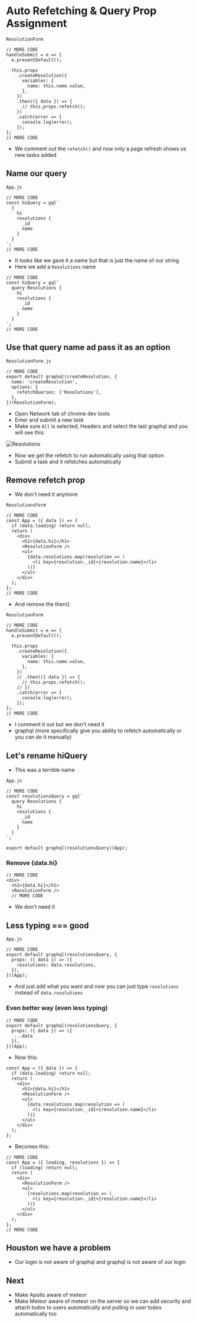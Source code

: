 # Auto Refetching & Query Prop Assignment 
`ResolutionForm`

```
// MORE CODE
handleSubmit = e => {
  e.preventDefault();

  this.props
    .createResolution({
      variables: {
        name: this.name.value,
      },
    })
    .then(({ data }) => {
      // this.props.refetch();
    })
    .catch(error => {
      console.log(error);
    });
};
// MORE CODE
```

* We comment out the `refetch()` and now only a page refresh shows us new tasks added

## Name our query
`App.js`

```
// MORE CODE
const hiQuery = gql`
  {
    hi
    resolutions {
      _id
      name
    }
  }
`;
// MORE CODE
```

* It looks like we gave it a name but that is just the name of our string
* Here we add a `Resolutions` name

```
// MORE CODE
const hiQuery = gql`
  query Resolutions {
    hi
    resolutions {
      _id
      name
    }
  }
`;
// MORE CODE
```

## Use that query name ad pass it as an option
`ResolutionForm.js`

```
// MORE CODE
export default graphql(createResolution, {
  name: 'createResolution',
  options: {
    refetchQueries: ['Resolutions'],
  },
})(ResolutionForm);
```

* Open Network tab of chrome dev tools
* Enter and submit a new task
* Make sure `All` is selected, Headers and select the last graphql and you will see this:

![Resolutions](https://i.imgur.com/GjF9wDb.png)

* Now we get the refetch to run automatically using that option
* Submit a task and it refetches automatically

## Remove refetch prop
* We don't need it anymore

`ResolutionsForm`

```
// MORE CODE
const App = ({ data }) => {
  if (data.loading) return null;
  return (
    <div>
      <h1>{data.hi}</h1>
      <ResolutionForm />
      <ul>
        {data.resolutions.map(resolution => (
          <li key={resolution._id}>{resolution.name}</li>
        ))}
      </ul>
    </div>
  );
};
// MORE CODE
```

* And remove the then()

`ResolutionForm`

```
// MORE CODE
handleSubmit = e => {
  e.preventDefault();

  this.props
    .createResolution({
      variables: {
        name: this.name.value,
      },
    })
    // .then(({ data }) => {
      // this.props.refetch();
    // })
    .catch(error => {
      console.log(error);
    });
};
// MORE CODE
```

* I comment it out but we don't need it
* graphql (more specifically give you ability to refetch automatically or you can do it manually)

## Let's rename hiQuery
* This was a terrible name

`App.js`

```
// MORE CODE
const resolutionsQuery = gql`
  query Resolutions {
    hi
    resolutions {
      _id
      name
    }
  }
`;

export default graphql(resolutionsQuery)(App);
```

### Remove {data.hi}
```
// MORE CODE
<div>
  <h1>{data.hi}</h1>
  <ResolutionForm />
  // MORE CODE
```

* We don't need it

## Less typing === good

`App.js`

```
// MORE CODE
export default graphql(resolutionsQuery, {
  props: ({ data }) => ({
    resolutions: data.resolutions,
  }),
})(App);
```

* And just add what you want and now you can just type `resolutions` instead of `data.resolutions`

### Even better way (even less typing)

```
// MORE CODE
export default graphql(resolutionsQuery, {
  props: ({ data }) => ({
   ...data 
  }),
})(App);
```

* Now this:

```
const App = ({ data }) => {
  if (data.loading) return null;
  return (
    <div>
      <h1>{data.hi}</h1>
      <ResolutionForm />
      <ul>
        {data.resolutions.map(resolution => (
          <li key={resolution._id}>{resolution.name}</li>
        ))}
      </ul>
    </div>
  );
};
```

* Becomes this:

```
// MORE CODE
const App = ({ loading, resolutions }) => {
  if (loading) return null;
  return (
    <div>
      <ResolutionForm />
      <ul>
        {resolutions.map(resolution => (
          <li key={resolution._id}>{resolution.name}</li>
        ))}
      </ul>
    </div>
  );
};
// MORE CODE
```

## Houston we have a problem
* Our login is not aware of graphql and graphql is not aware of our login

## Next
* Make Apollo aware of meteor
* Make Meteor aware of meteor on the server so we can add security and attach todos to users automatically and pulling in user todos automatically too
